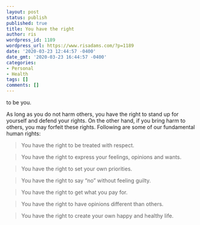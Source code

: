 ```yaml
---
layout: post
status: publish
published: true
title: You have the right
author: ris
wordpress_id: 1189
wordpress_url: https://www.risadams.com/?p=1189
date: '2020-03-23 12:44:57 -0400'
date_gmt: '2020-03-23 16:44:57 -0400'
categories:
- Personal
- Health
tags: []
comments: []
---
```

<p><!-- wp:cover {"url":"https://www.risadams.com/wp-content/uploads/2020/03/hopeless-drug-addict-going-through-addiction-crisis.jpg","id":1190} --></p>
<div class="wp-block-cover has-background-dim" style="background-image:url(https://www.risadams.com/wp-content/uploads/2020/03/hopeless-drug-addict-going-through-addiction-crisis.jpg)">
<div class="wp-block-cover__inner-container"><!-- wp:paragraph {"align":"center","placeholder":"Write title&hellip;","fontSize":"large"} --></p>
<p class="has-text-align-center has-large-font-size">to be you.</p>
<p><!-- /wp:paragraph --></div>
</div>
<p><!-- /wp:cover --></p>
<p><!-- wp:paragraph --></p>
<p> As long as you do not harm others, you have the right to stand up for yourself and defend your rights. On the other hand, if you bring harm to others, you may forfeit these rights. Following are some of our  fundamental human rights: </p>
<p><!-- /wp:paragraph --></p>
<p><!-- wp:quote --></p>
<blockquote class="wp-block-quote"><p>You have the right to be treated with respect.</p>
</blockquote>
<p><!-- /wp:quote --></p>
<p><!-- wp:paragraph --></p>
<p><!-- /wp:paragraph --></p>
<p><!-- wp:quote --></p>
<blockquote class="wp-block-quote"><p>You have the right to express your feelings, opinions and wants.</p>
</blockquote>
<p><!-- /wp:quote --></p>
<p><!-- wp:paragraph --></p>
<p><!-- /wp:paragraph --></p>
<p><!-- wp:quote --></p>
<blockquote class="wp-block-quote"><p>You have the right to set your own priorities.</p>
</blockquote>
<p><!-- /wp:quote --></p>
<p><!-- wp:paragraph --></p>
<p><!-- /wp:paragraph --></p>
<p><!-- wp:quote --></p>
<blockquote class="wp-block-quote"><p>You have the right to say &ldquo;no&rdquo; without feeling guilty.</p>
</blockquote>
<p><!-- /wp:quote --></p>
<p><!-- wp:paragraph --></p>
<p><!-- /wp:paragraph --></p>
<p><!-- wp:quote --></p>
<blockquote class="wp-block-quote"><p>You have the right to get what you pay for.</p>
</blockquote>
<p><!-- /wp:quote --></p>
<p><!-- wp:paragraph --></p>
<p><!-- /wp:paragraph --></p>
<p><!-- wp:quote --></p>
<blockquote class="wp-block-quote"><p>You have the right to have opinions different than others.</p>
</blockquote>
<p><!-- /wp:quote --></p>
<p><!-- wp:quote --></p>
<blockquote class="wp-block-quote"><p> You have the right to create your own happy and healthy life. </p>
</blockquote>
<p><!-- /wp:quote --></p>
